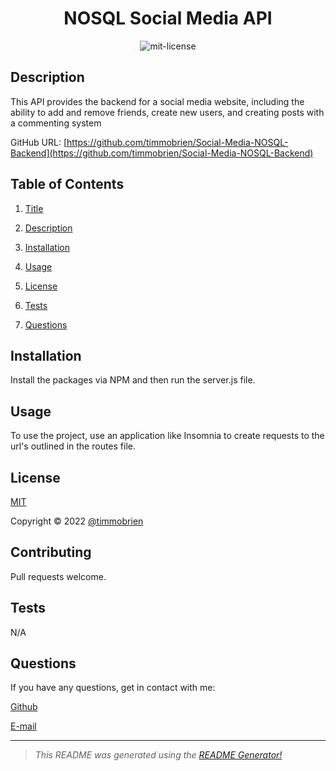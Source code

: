 

<center>

# NOSQL Social Media API <a name="title"></a><br>

![mit-license](https://img.shields.io/badge/license-MIT-green)
</center>

## Description <a name="description"></a>

This API provides the backend for a social media website, including the ability to add and remove friends, create new users, and creating posts with a commenting system

GitHub URL: [https://github.com/timmobrien/Social-Media-NOSQL-Backend](https://github.com/timmobrien/Social-Media-NOSQL-Backend)

## Table of Contents
1. [Title](#title)

2. [Description](#description)

3. [Installation](#installation)

4. [Usage](#usage)

5. [License](#license)

6. [Tests](#tests)

7. [Questions](#questions)

## Installation <a name="installation"></a>
Install the packages via NPM and then run the server.js file. 

## Usage <a name="usage"></a>
To use the project, use an application like Insomnia to create requests to the url's outlined in the routes file.

## License <a name="license"></a>
[MIT](https://choosealicense.com/licenses/mit)

Copyright © 2022 [@timmobrien](https://github.com/timmobrien)

## Contributing <a name="contributing"></a>
Pull requests welcome.

## Tests <a name="tests"></a>
N/A

## Questions <a name="questions"></a>

If you have any questions, get in contact with me:

[Github](https://github.com/timmobrien)

[E-mail](timmobrien@icloud.com) 

__________________________________________________

> *This README was generated using the [README Generator!](https://github.com/timmobrien/NodeJS-README-Generator)*